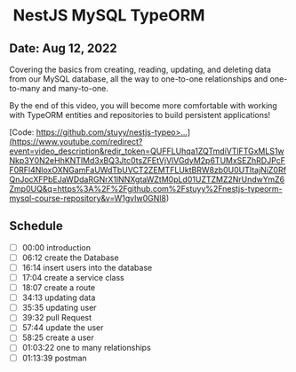 #  NestJS MySQL TypeORM

## Date:  Aug 12, 2022

Covering the basics from creating, reading, updating, and deleting
data from our MySQL database, all the way to one-to-one relationships
and one-to-many and many-to-one.

By the end of this video, you will become more comfortable with working
with TypeORM entities and repositories to build persistent applications!

[Code: https://github.com/stuyy/nestjs-typeo>...](<https://www.youtube.com/redirect?event=video_description&redir_token=QUFFLUhqa1ZQTmdiVTlFTGxMLS1wNkp3Y0N2eHhKNTlMd3xBQ3Jtc0tsZFEtVjVlVGdyM2p6TUMxSEZhRDJPcFF0RFl4NloxOXNGamFaUWdTbUVCT2ZEMTFLUktBRW8zb0U0UTItajNiZ0RfQnJocXFPbEJaWDdaRGNrX1lNNXgtaWZtM0pLd01UZTZMZ2NrUndwYmZ6Zmp0UQ&q=https%3A%2F%2Fgithub.com%2Fstuyy%2Fnestjs-typeorm-mysql-course-repository&v=W1gvIw0GNl8>)

## Schedule

- [ ] 00:00 introduction
- [ ] 06:12 create the Database
- [ ] 16:14 insert users into the database
- [ ] 17:04 create a service class
- [ ] 18:07 create a route
- [ ] 34:13 updating data
- [ ] 35:35 updating user
- [ ] 39:32 pull Request
- [ ] 57:44 update the user
- [ ] 58:25 create a user
- [ ] 01:03:22 one to many relationships
- [ ] 01:13:39 postman
